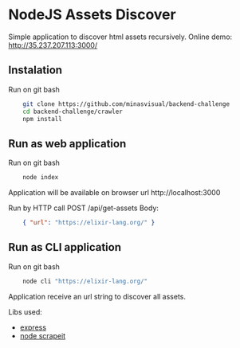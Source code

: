 
# NodeJS Assets Discover
Simple application to discover html assets recursively.
Online demo: http://35.237.207.113:3000/

## Instalation
Run on git bash
```bash
    git clone https://github.com/minasvisual/backend-challenge
	cd backend-challenge/crawler
	npm install
```
## Run as web application
Run on git bash
```bash
    node index
```
Application will be available on browser url http://localhost:3000

Run by HTTP call
POST /api/get-assets
Body:
```json
    { "url": "https://elixir-lang.org/" } 
```

## Run as CLI application
Run on git bash
```bash
    node cli "https://elixir-lang.org/"
```
Application receive an url string to discover all assets. 

Libs used:
- [express](https://expressjs.com/pt-br/ "express") 
- [node scrapeit](https://github.com/IonicaBizau/scrape-it "node scrapeit")
